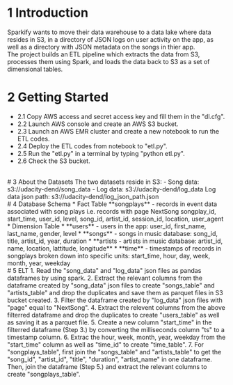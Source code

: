 # 1 Introduction
Sparkify wants to move their data warehouse to a data lake where data resides in S3, in a directory of JSON logs on user activity on the app, as well as a directory with JSON metadata on the songs in thier app.
<br />
The project builds an ETL pipeline which extracts the data from S3, processes them using Spark, and loads the data back to S3 as a set of dimensional tables.
<br />
# 2 Getting Started
* 2.1 Copy AWS access and secret access key and fill them in the "dl.cfg".
* 2.2 Launch AWS console and create an AWS S3 bucket.
* 2.3 Launch an AWS EMR cluster and create a new notebook to run the ETL codes. 
* 2.4 Deploy the ETL codes from notebook to "etl.py".
* 2.5 Run the "etl.py" in a terminal by typing "python etl.py".
* 2.6 Check the S3 bucket.
<br />
# 3 About the Datasets
The two datasets reside in S3:
- Song data: s3://udacity-dend/song_data
- Log data: s3://udacity-dend/log_data  
Log data json path: s3://udacity-dend/log_json_path.json 
<br />
# 4 Database Schema
* Fact Table
**songplays** - records in event data associated with song plays i.e. records with page NextSong
songplay_id, start_time, user_id, level, song_id, artist_id, session_id, location, user_agent
* Dimension Table
    * **users** - users in the app: user_id, first_name, last_name, gender, level
    * **songs** - songs in music database: song_id, title, artist_id, year, duration
    * **artists - artists in music database: artist_id, name, location, lattitude, longitude**
    * **time** - timestamps of records in songplays broken down into specific units: start_time, hour, day, week, month, year, weekday
<br />
# 5 ELT 
1. Read the "song_data" and "log_data" json files as pandas dataframes by using spark.
2. Extract the relevant columns from the dataframe created by "song_data" json files to create "songs_table" and "artists_table" and drop the duplicates and save them as parquet files in S3 bucket created.
3. Filter the dataframe created by "log_data" json files with "page" equal to "NextSong". 
4. Extract the relevent columns from the above filterred dataframe and drop the duplicates to create "users_table" as well as saving it as a parquet file.
5. Create a new column "start_time" in the filterred dataframe (Step 3.) by converting the milliseconds column "ts" to a timestamp column.
6. Extrac the hour, week, month, year, weekday from the "start_time" column as well as "time_id" to create "time_table".
7. For "songplays_table", first join the "songs_table" and "artists_table" to get the "song_id", "artist_id", "title", "duration", "artist_name" in one dataframe. Then, join the dataframe (Step 5.) and extract the relevant columns to create "songplays_table".

